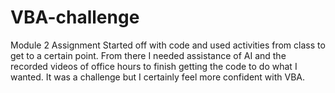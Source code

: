 # VBA-challenge
Module 2 Assignment
Started off with code and used activities from class to get to a certain point.
From there I needed assistance of AI and the recorded videos of office hours to finish getting the code to do what I wanted.
It was a challenge but I certainly feel more confident with VBA.
